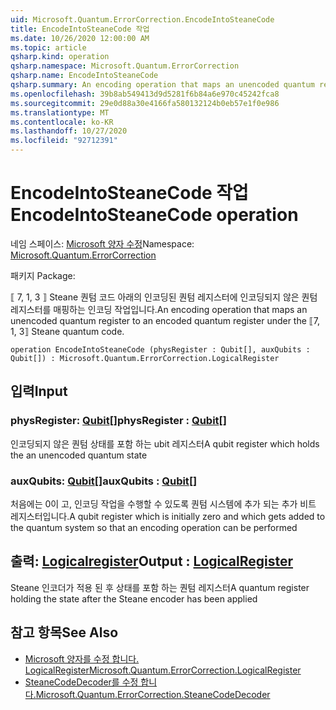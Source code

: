 ```yaml
---
uid: Microsoft.Quantum.ErrorCorrection.EncodeIntoSteaneCode
title: EncodeIntoSteaneCode 작업
ms.date: 10/26/2020 12:00:00 AM
ms.topic: article
qsharp.kind: operation
qsharp.namespace: Microsoft.Quantum.ErrorCorrection
qsharp.name: EncodeIntoSteaneCode
qsharp.summary: An encoding operation that maps an unencoded quantum register to an encoded quantum register under the ⟦7, 1, 3⟧ Steane quantum code.
ms.openlocfilehash: 39b8ab549413d9d5281f6b84a6e970c45242fca8
ms.sourcegitcommit: 29e0d88a30e4166fa580132124b0eb57e1f0e986
ms.translationtype: MT
ms.contentlocale: ko-KR
ms.lasthandoff: 10/27/2020
ms.locfileid: "92712391"
---
```

# <a name="encodeintosteanecode-operation"></a><span data-ttu-id="268f3-102">EncodeIntoSteaneCode 작업</span><span class="sxs-lookup"><span data-stu-id="268f3-102">EncodeIntoSteaneCode operation</span></span>

<span data-ttu-id="268f3-103">네임 스페이스: [Microsoft 양자 수정](xref:Microsoft.Quantum.ErrorCorrection)</span><span class="sxs-lookup"><span data-stu-id="268f3-103">Namespace: [Microsoft.Quantum.ErrorCorrection](xref:Microsoft.Quantum.ErrorCorrection)</span></span>

<span data-ttu-id="268f3-104">패키지 [](https://nuget.org/packages/)</span><span class="sxs-lookup"><span data-stu-id="268f3-104">Package: [](https://nuget.org/packages/)</span></span>


<span data-ttu-id="268f3-105">⟦ 7, 1, 3 ⟧ Steane 퀀텀 코드 아래의 인코딩된 퀀텀 레지스터에 인코딩되지 않은 퀀텀 레지스터를 매핑하는 인코딩 작업입니다.</span><span class="sxs-lookup"><span data-stu-id="268f3-105">An encoding operation that maps an unencoded quantum register to an encoded quantum register under the ⟦7, 1, 3⟧ Steane quantum code.</span></span>

```qsharp
operation EncodeIntoSteaneCode (physRegister : Qubit[], auxQubits : Qubit[]) : Microsoft.Quantum.ErrorCorrection.LogicalRegister
```


## <a name="input"></a><span data-ttu-id="268f3-106">입력</span><span class="sxs-lookup"><span data-stu-id="268f3-106">Input</span></span>

### <a name="physregister--qubit"></a><span data-ttu-id="268f3-107">physRegister: [Qubit](xref:microsoft.quantum.lang-ref.qubit)[]</span><span class="sxs-lookup"><span data-stu-id="268f3-107">physRegister : [Qubit](xref:microsoft.quantum.lang-ref.qubit)[]</span></span>

<span data-ttu-id="268f3-108">인코딩되지 않은 퀀텀 상태를 포함 하는 ubit 레지스터</span><span class="sxs-lookup"><span data-stu-id="268f3-108">A qubit register which holds the an unencoded quantum state</span></span>


### <a name="auxqubits--qubit"></a><span data-ttu-id="268f3-109">auxQubits: [Qubit](xref:microsoft.quantum.lang-ref.qubit)[]</span><span class="sxs-lookup"><span data-stu-id="268f3-109">auxQubits : [Qubit](xref:microsoft.quantum.lang-ref.qubit)[]</span></span>

<span data-ttu-id="268f3-110">처음에는 0이 고, 인코딩 작업을 수행할 수 있도록 퀀텀 시스템에 추가 되는 추가 비트 레지스터입니다.</span><span class="sxs-lookup"><span data-stu-id="268f3-110">A qubit register which is initially zero and which gets added to the quantum system so that an encoding operation can be performed</span></span>



## <a name="output--logicalregister"></a><span data-ttu-id="268f3-111">출력: [Logicalregister](xref:Microsoft.Quantum.ErrorCorrection.LogicalRegister)</span><span class="sxs-lookup"><span data-stu-id="268f3-111">Output : [LogicalRegister](xref:Microsoft.Quantum.ErrorCorrection.LogicalRegister)</span></span>

<span data-ttu-id="268f3-112">Steane 인코더가 적용 된 후 상태를 포함 하는 퀀텀 레지스터</span><span class="sxs-lookup"><span data-stu-id="268f3-112">A quantum register holding the state after the Steane encoder has been applied</span></span>

## <a name="see-also"></a><span data-ttu-id="268f3-113">참고 항목</span><span class="sxs-lookup"><span data-stu-id="268f3-113">See Also</span></span>

- [<span data-ttu-id="268f3-114">Microsoft 양자를 수정 합니다. LogicalRegister</span><span class="sxs-lookup"><span data-stu-id="268f3-114">Microsoft.Quantum.ErrorCorrection.LogicalRegister</span></span>](xref:Microsoft.Quantum.ErrorCorrection.LogicalRegister)
- [<span data-ttu-id="268f3-115">SteaneCodeDecoder를 수정 합니다.</span><span class="sxs-lookup"><span data-stu-id="268f3-115">Microsoft.Quantum.ErrorCorrection.SteaneCodeDecoder</span></span>](xref:Microsoft.Quantum.ErrorCorrection.SteaneCodeDecoder)